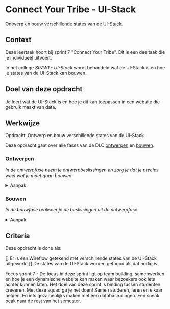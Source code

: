 # Connect Your Tribe - UI-Stack

Ontwerp en bouw verschillende states van de UI-Stack.

## Context

Deze leertaak hoort bij sprint 7 "Connect Your Tribe". Dit is een deeltaak die je individueel uitvoert.

In het college _S07W1 - UI-Stack_ wordt behandeld wat de UI-Stack is en hoe je states van de UI-Stack kan bouwen.



## Doel van deze opdracht

Je leert wat de UI-Stack is en hoe je dit kan toepassen in een website die gebruik maakt van data.


## Werkwijze

Opdracht: Ontwerp en bouw verschillende states van de UI-Stack


Deze opdracht gaat over alle fases van de DLC [ontwerpen](#ontwerpen) en [bouwen](#bouwen).



### Ontwerpen
*In de ontwerpfase neem je ontwerpbeslissingen en zorg je dat je precies weet wat je moet gaan bouwen.*

<details>
<summary>Aanpak</summary>

1. {geef de stappen}
2. {die in deze fase}
3. {doorlopen worden}

#### Materiaal ontwerpfase

- [Resource](https://example.com)
- [Resource](https://example.com)
- [Resource](https://example.com)

</details>

### Bouwen
*In de bouwfase realiseer je de beslissingen uit de ontwerpfase.*

<details>
<summary>Aanpak</summary>

1. {geef de stappen}
2. {die in deze fase}
3. {doorlopen worden}

#### Materiaal bouwfase

- [Resource](https://example.com)
- [Resource](https://example.com)
- [Resource](https://example.com)

</details>



## Criteria

Deze opdracht is done als:

[] Er is een Wireflow getekend met verschillende states van de UI-Stack uitgewerkt
[] De states van de UI-Stack worden getoond als dat nodig is


Focus sprint 7 - De focus in deze sprint ligt op team building, samenwerken en hoe je een dynamische website kan maken waar bezoekers ook iets achter kunnen laten.	Het doel van deze sprint is binding tussen studenten creeeren. Met deze squad ga je het doen! Samen studeren, leren en elkaar helpen. En iets gezamenlijks maken met een database dingen. Een sneak peak naar de rest van het semester.


